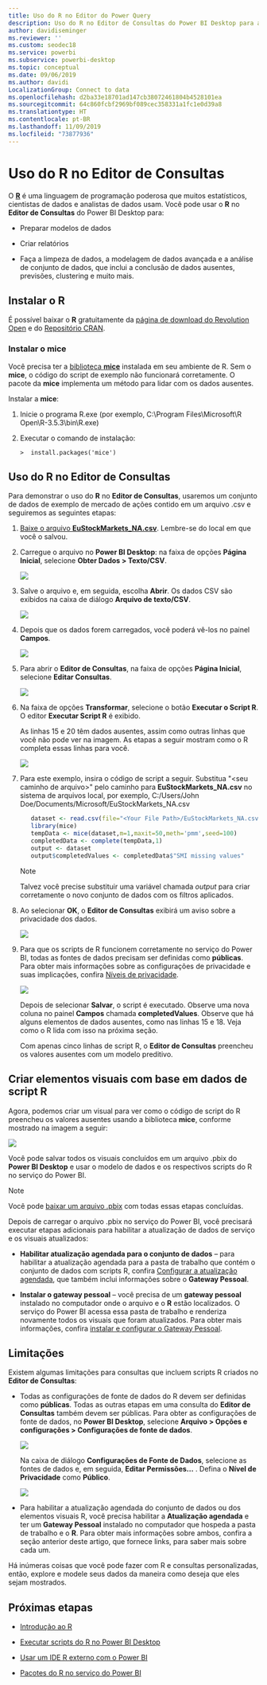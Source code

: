 ```yaml
---
title: Uso do R no Editor do Power Query
description: Uso do R no Editor de Consultas do Power BI Desktop para análise avançada
author: davidiseminger
ms.reviewer: ''
ms.custom: seodec18
ms.service: powerbi
ms.subservice: powerbi-desktop
ms.topic: conceptual
ms.date: 09/06/2019
ms.author: davidi
LocalizationGroup: Connect to data
ms.openlocfilehash: d2ba33e18701ad147cb38072461804b4528101ea
ms.sourcegitcommit: 64c860fcbf2969bf089cec358331a1fc1e0d39a8
ms.translationtype: HT
ms.contentlocale: pt-BR
ms.lasthandoff: 11/09/2019
ms.locfileid: "73877936"
---
```

# <a name="use-r-in-query-editor"></a>Uso do R no Editor de Consultas

O [**R**](https://mran.microsoft.com/documents/what-is-r) é uma linguagem de programação poderosa que muitos estatísticos, cientistas de dados e analistas de dados usam. Você pode usar o **R** no **Editor de Consultas** do Power BI Desktop para:

* Preparar modelos de dados

* Criar relatórios

* Faça a limpeza de dados, a modelagem de dados avançada e a análise de conjunto de dados, que inclui a conclusão de dados ausentes, previsões, clustering e muito mais.  

## <a name="install-r"></a>Instalar o R

É possível baixar o **R** gratuitamente da [página de download do Revolution Open](https://mran.revolutionanalytics.com/download/) e do [Repositório CRAN](https://cran.r-project.org/bin/windows/base/).

### <a name="install-mice"></a>Instalar o mice

Você precisa ter a [biblioteca **mice**](https://www.rdocumentation.org/packages/mice/versions/3.5.0/topics/mice) instalada em seu ambiente de R. Sem o **mice**, o código do script de exemplo não funcionará corretamente. O pacote da **mice** implementa um método para lidar com os dados ausentes.

Instalar a **mice**:

1. Inicie o programa R.exe (por exemplo, C:\Program Files\Microsoft\R Open\R-3.5.3\bin\R.exe)  

2. Executar o comando de instalação:

   ``` 
   >  install.packages('mice') 
   ```

## <a name="use-r-in-query-editor"></a>Uso do R no Editor de Consultas

Para demonstrar o uso do **R** no **Editor de Consultas**, usaremos um conjunto de dados de exemplo de mercado de ações contido em um arquivo .csv e seguiremos as seguintes etapas:

1. [Baixe o arquivo **EuStockMarkets_NA.csv**](https://download.microsoft.com/download/F/8/A/F8AA9DC9-8545-4AAE-9305-27AD1D01DC03/EuStockMarkets_NA.csv). Lembre-se do local em que você o salvou.

1. Carregue o arquivo no **Power BI Desktop**: na faixa de opções **Página Inicial**, selecione **Obter Dados > Texto/CSV**.

   ![](media/desktop-r-in-query-editor/r-in-query-editor_1.png)

1. Salve o arquivo e, em seguida, escolha **Abrir**. Os dados CSV são exibidos na caixa de diálogo **Arquivo de texto/CSV**.

   ![](media/desktop-r-in-query-editor/r-in-query-editor_2.png)

1. Depois que os dados forem carregados, você poderá vê-los no painel **Campos**.

   ![](media/desktop-r-in-query-editor/r-in-query-editor_3.png)

1. Para abrir o **Editor de Consultas**, na faixa de opções **Página Inicial**, selecione **Editar Consultas**.

   ![](media/desktop-r-in-query-editor/r-in-query-editor_4.png)

1. Na faixa de opções **Transformar**, selecione o botão **Executar o Script R**. O editor **Executar Script R** é exibido.  

   As linhas 15 e 20 têm dados ausentes, assim como outras linhas que você não pode ver na imagem. As etapas a seguir mostram como o R completa essas linhas para você.

   ![](media/desktop-r-in-query-editor/r-in-query-editor_5d.png)

1. Para este exemplo, insira o código de script a seguir. Substitua "&lt;seu caminho de arquivo&gt;" pelo caminho para **EuStockMarkets_NA.csv** no sistema de arquivos local, por exemplo, C:/Users/John Doe/Documents/Microsoft/EuStockMarkets_NA.csv

    ```r
       dataset <- read.csv(file="<Your File Path>/EuStockMarkets_NA.csv", header=TRUE, sep=",")
       library(mice)
       tempData <- mice(dataset,m=1,maxit=50,meth='pmm',seed=100)
       completedData <- complete(tempData,1)
       output <- dataset
       output$completedValues <- completedData$"SMI missing values"
    ```

    > [!NOTE]
    > Talvez você precise substituir uma variável chamada *output* para criar corretamente o novo conjunto de dados com os filtros aplicados.

7. Ao selecionar **OK**, o **Editor de Consultas** exibirá um aviso sobre a privacidade dos dados.

   ![](media/desktop-r-in-query-editor/r-in-query-editor_6.png)
8. Para que os scripts de R funcionem corretamente no serviço do Power BI, todas as fontes de dados precisam ser definidas como **públicas**. Para obter mais informações sobre as configurações de privacidade e suas implicações, confira [Níveis de privacidade](desktop-privacy-levels.md).

   ![](media/desktop-r-in-query-editor/r-in-query-editor_7.png)

   Depois de selecionar **Salvar**, o script é executado. Observe uma nova coluna no painel **Campos** chamada **completedValues**. Observe que há alguns elementos de dados ausentes, como nas linhas 15 e 18. Veja como o R lida com isso na próxima seção.

   Com apenas cinco linhas de script R, o **Editor de Consultas** preencheu os valores ausentes com um modelo preditivo.

## <a name="create-visuals-from-r-script-data"></a>Criar elementos visuais com base em dados de script R

Agora, podemos criar um visual para ver como o código de script do R preencheu os valores ausentes usando a biblioteca **mice**, conforme mostrado na imagem a seguir:

![](media/desktop-r-in-query-editor/r-in-query-editor_8a.png)

Você pode salvar todos os visuais concluídos em um arquivo .pbix do **Power BI Desktop** e usar o modelo de dados e os respectivos scripts do R no serviço do Power BI.

> [!NOTE]
> Você pode [baixar um arquivo .pbix](https://download.microsoft.com/download/F/8/A/F8AA9DC9-8545-4AAE-9305-27AD1D01DC03/Complete%20Values%20with%20R%20in%20PQ.pbix) com todas essas etapas concluídas.

Depois de carregar o arquivo .pbix no serviço do Power BI, você precisará executar etapas adicionais para habilitar a atualização de dados de serviço e os visuais atualizados:  

* **Habilitar atualização agendada para o conjunto de dados** – para habilitar a atualização agendada para a pasta de trabalho que contém o conjunto de dados com scripts R, confira [Configurar a atualização agendada](refresh-scheduled-refresh.md), que também inclui informações sobre o **Gateway Pessoal**.

* **Instalar o gateway pessoal** – você precisa de um **gateway pessoal** instalado no computador onde o arquivo e o **R** estão localizados. O serviço do Power BI acessa essa pasta de trabalho e renderiza novamente todos os visuais que foram atualizados. Para obter mais informações, confira [instalar e configurar o Gateway Pessoal](service-gateway-personal-mode.md).

## <a name="limitations"></a>Limitações

Existem algumas limitações para consultas que incluem scripts R criados no **Editor de Consultas**:

* Todas as configurações de fonte de dados do R devem ser definidas como **públicas**. Todas as outras etapas em uma consulta do **Editor de Consultas** também devem ser públicas. Para obter as configurações de fonte de dados, no **Power BI Desktop**, selecione **Arquivo > Opções e configurações > Configurações de fonte de dados**.

  ![](media/desktop-r-in-query-editor/r-in-query-editor_9.png)

  Na caixa de diálogo **Configurações de Fonte de Dados**, selecione as fontes de dados e, em seguida, **Editar Permissões...** .  Defina o **Nível de Privacidade** como **Público**.

  ![](media/desktop-r-in-query-editor/r-in-query-editor_10.png)    
* Para habilitar a atualização agendada do conjunto de dados ou dos elementos visuais R, você precisa habilitar a **Atualização agendada** e ter um **Gateway Pessoal** instalado no computador que hospeda a pasta de trabalho e o **R**. Para obter mais informações sobre ambos, confira a seção anterior deste artigo, que fornece links, para saber mais sobre cada um.

Há inúmeras coisas que você pode fazer com R e consultas personalizadas, então, explore e modele seus dados da maneira como deseja que eles sejam mostrados.

## <a name="next-steps"></a>Próximas etapas

* [Introdução ao R](https://mran.microsoft.com/documents/what-is-r) 

* [Executar scripts do R no Power BI Desktop](desktop-r-scripts.md) 

* [Usar um IDE R externo com o Power BI](desktop-r-ide.md) 

* [Pacotes do R no serviço do Power BI](service-r-packages-support.md)
